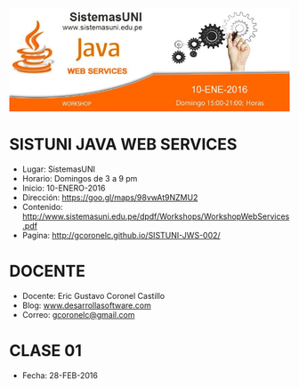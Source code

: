 ![Java Web Services](https://raw.githubusercontent.com/gcoronelc/SISTUNI-JWS-001/master/JavaWebService.jpg)

# SISTUNI JAVA WEB SERVICES

- Lugar: SistemasUNI
- Horario: Domingos de 3 a 9 pm
- Inicio: 10-ENERO-2016
- Dirección: https://goo.gl/maps/98vwAt9NZMU2
- Contenido: http://www.sistemasuni.edu.pe/dpdf/Workshops/WorkshopWebServices.pdf
- Pagina: http://gcoronelc.github.io/SISTUNI-JWS-002/


# DOCENTE

- Docente: Eric Gustavo Coronel Castillo
- Blog: www.desarrollasoftware.com
- Correo: gcoronelc@gmail.com


# CLASE 01

- Fecha: 28-FEB-2016




